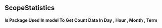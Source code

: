## ScopeStatistics  

####  Is Package  Used In model To Get Count Data In Day , Hour , Month , Term

#
